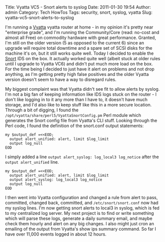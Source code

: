 Title: Vyatta VC5 - Snort alerts to syslog
Date: 2011-01-30 19:54
Author: admin
Category: Tech HowTos
Tags: security, snort, syslog, vyatta
Slug: vyatta-vc5-snort-alerts-to-syslog

I'm running a [Vyatta](http://www.vyatta.org) vyatta router at home - in
my opinion it's pretty near "enterprise grade", and I'm running the
Community/Core (read: no-cost and almost all Free) on commodity hardware
with great performance. Granted, I'm still on the older version (5 as
opposed to the current 6) since an upgrade will require total downtime
and a spare set of SCSI disks for the machine it's on, but it still
works quite well. Today I decided to enable the
[Snort](http://www.snort.org) IDS on the box. It actually worked quite
well (albeit stuck at older rules until I upgrade to Vyatta VC6) and
didn't put much more load on the box. For the time being I decided to
just have it alert on problems and not drop anything, as I'm getting
pretty high false positives and the older Vyatta version doesn't seem to
have a way to disregard rules.

My biggest complaint was that Vyatta didn't see fit to allow alerts by
syslog. I'm not a big fan of keeping information like IDS logs stuck on
the router - I don't like logging in to it any more than I have to, it
doesn't have much storage, and I'd also like to keep stuff like this in
a more secure location. Through a bit of digging, I found the
`/opt/vyatta/share/perl5/VyattaSnortConfig.pm` Perl module which
generates the Snort config file from Vyatta's CLI stuff. Looking through
the Perl code, I found the definition of the snort.conf output
statements:

~~~~{.perl}
my $output_def =<<EOD;
  output alert_unified: alert, limit $log_limit
  output log_null
EOD
~~~~

I simply added a line `output alert_syslog: log_local3 log_notice` after the `output alert_unified` line.

~~~~{.perl}
my $output_def =<<EOD;
  output alert_unified: alert, limit $log_limit
  output alert_syslog: log_local3 log_notice
  output log_null
EOD
~~~~

I then went into Vyatta configuration and changed a rule from alert to pass, committed,
changed back, committed, and `/etc/snort/snort.conf` now had my syslog lines. I'm now 
getting snort alerts to local3 in syslog, which is fed to my centralized log server. My
next project is to find or write something which will parse these logs, generate a daily
summary email, and maybe check them hourly and alert on any big changes. I also might just
cron an emailing of the output from Vyatta's show ips summary command. So far I have over 11,000 events logged in about 12 hours.

